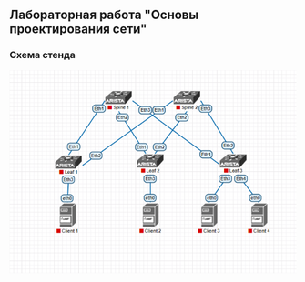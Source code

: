 ## **Лабораторная работа "Основы проектирования сети"**
### Схема стенда
![alt text](image.png "Схема стенда")